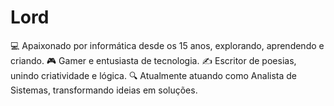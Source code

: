 # Lord
💻 Apaixonado por informática desde os 15 anos, explorando, aprendendo e criando. 🎮 Gamer e entusiasta de tecnologia. ✍️ Escritor de poesias, unindo criatividade e lógica. 🔍 Atualmente atuando como Analista de Sistemas, transformando ideias em soluções.
